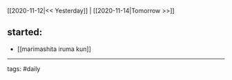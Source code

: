 [[2020-11-12|<< Yesterday]] | [[2020-11-14|Tomorrow >>]]

## started:
- [[marimashita iruma kun]]

___
tags: #daily
